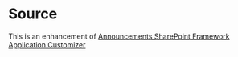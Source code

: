 # Source
This is an enhancement of [Announcements SharePoint Framework Application Customizer](https://github.com/pnp/sp-dev-fx-extensions/tree/master/samples/react-application-announcements)

